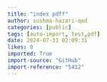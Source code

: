 ```yaml
---
title: "index pdff"
author: sushma-hazari-qed
categories: [public]
tags: [auto-import, test,pdf]
date: 2024-07-31 02:09:31
likes: 0
imported: True 
import-source: "GitHub"
import-reference: "5412"
---
```


